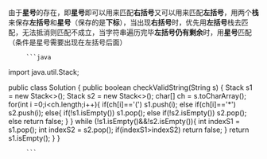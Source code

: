 ​      由于**星号**的存在，即**星号**即可以用来匹配**右括号**又可以用来匹配**左括号**，用两个**栈**来保存**左括号**和**星号**（保存的是**下标**），当出现**右括号**时，优先用**左括号**栈去匹配，无法抵消则匹配不成立，当字符串遍历完毕**左括号仍有剩余**时，用**星号**匹配（条件是星号需要出现在左括号后面）

         ```java
import java.util.Stack;

public class Solution {
    public boolean checkValidString(String s) {
        Stack<Integer> s1 = new Stack<>();
        Stack<Integer> s2 = new Stack<>();
        char[] ch = s.toCharArray();
        for(int i =0;i<ch.length;i++){
            if(ch[i]=='(') s1.push(i);
            else if(ch[i]=='*') s2.push(i);
            else{
                if(!s1.isEmpty()) s1.pop();
                else if(!s2.isEmpty()) s2.pop();
                else return false;
            }
        }
        while (!s1.isEmpty()&&!s2.isEmpty()){
            int indexS1 = s1.pop();
            int indexS2 = s2.pop();
            if(indexS1>indexS2) return false;
        }
        return s1.isEmpty();
    }
}

         ```

